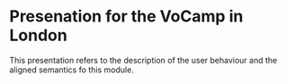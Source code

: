 # Presenation for the VoCamp in London

This presentation refers to the description of the user behaviour and the aligned semantics fo this module. 
